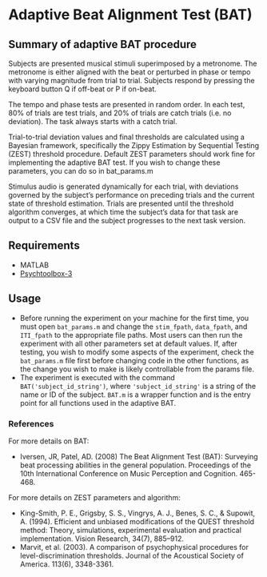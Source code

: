 # Adaptive Beat Alignment Test (BAT)

## Summary of adaptive BAT procedure
Subjects are presented musical stimuli superimposed by a metronome. The metronome is either aligned with the beat or perturbed in phase or tempo with varying magnitude from trial to trial. Subjects respond by pressing the keyboard button Q if off-beat or P if on-beat.

The tempo and phase tests are presented in random order. In each test, 80% of trials are test trials, and 20% of trials are catch trials (i.e. no deviation). The task always starts with a catch trial.

Trial-to-trial deviation values and final thresholds are calculated using a Bayesian framework, specifically the Zippy Estimation by Sequential Testing (ZEST) threshold procedure. Default ZEST parameters should work fine for implementing the adaptive BAT test. If you wish to change these parameters, you can do so in bat_params.m

Stimulus audio is generated dynamically for each trial, with deviations governed by the subject’s performance on preceding trials and the current state of threshold estimation. Trials are presented until the threshold algorithm converges, at which time the subject’s data for that task are output to a CSV file and the subject progresses to the next task version.

## Requirements
- MATLAB
- [Psychtoolbox-3](http://psychtoolbox.org/)

## Usage
- Before running the experiment on your machine for the first time, you must open `bat_params.m` and change the `stim_fpath`, `data_fpath`, and `ITI_fpath` to the appropriate file paths. Most users can then run the experiment with all other parameters set at default values. If, after testing, you wish to modify some aspects of the experiment, check the `bat_params.m` file first before changing code in the other functions, as the change you wish to make is likely controllable from the params file.
- The experiment is executed with the command `BAT('subject_id_string')`, where `'subject_id_string'` is a string of the name or ID of the subject. `BAT.m` is a wrapper function and is the entry point for all functions used in the adaptive BAT.

### References 
For more details on BAT:
- Iversen, JR, Patel, AD. (2008) The Beat Alignment Test (BAT): Surveying beat processing abilities in the general population. Proceedings of the 10th International Conference on Music Perception and Cognition. 465-468.

For more details on ZEST parameters and algorithm:
- King-Smith, P. E., Grigsby, S. S., Vingrys, A. J., Benes, S. C., & Supowit, A. (1994). Efficient and unbiased modifications of the QUEST threshold method: Theory, simulations, experimental evaluation and practical implementation. Vision Research, 34(7), 885–912.
- Marvit, et al. (2003). A comparison of psychophysical procedures
for level-discrimination thresholds. Journal of the Acoustical Society of America. 113(6), 3348-3361.
